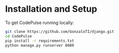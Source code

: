# Installation and Setup
To get CodePulse running locally:
```bash
git clone https://github.com/GonzaloTI/django.git
cd CodePulse
pip install -r requirements.txt
python manage.py runserver 8080
